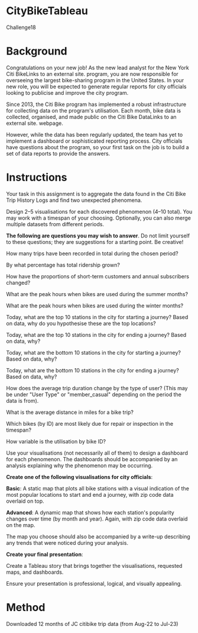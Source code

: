 # CityBikeTableau
Challenge18

# Background
Congratulations on your new job! As the new lead analyst for the New York Citi BikeLinks to an external site. program, you are now responsible for overseeing the largest bike-sharing program in the United States. In your new role, you will be expected to generate regular reports for city officials looking to publicise and improve the city program.

Since 2013, the Citi Bike program has implemented a robust infrastructure for collecting data on the program's utilisation. Each month, bike data is collected, organised, and made public on the Citi Bike DataLinks to an external site. webpage.

However, while the data has been regularly updated, the team has yet to implement a dashboard or sophisticated reporting process. City officials have questions about the program, so your first task on the job is to build a set of data reports to provide the answers.

# Instructions
Your task in this assignment is to aggregate the data found in the Citi Bike Trip History Logs and find two unexpected phenomena.

Design 2–5 visualisations for each discovered phenomenon (4–10 total). You may work with a timespan of your choosing. Optionally, you can also merge multiple datasets from different periods.

**The following are questions you may wish to answer**. Do not limit yourself to these questions; they are suggestions for a starting point. Be creative!

How many trips have been recorded in total during the chosen period?

By what percentage has total ridership grown?

How have the proportions of short-term customers and annual subscribers changed?

What are the peak hours when bikes are used during the summer months?

What are the peak hours when bikes are used during the winter months?

Today, what are the top 10 stations in the city for starting a journey? Based on data, why do you hypothesise these are the top locations?

Today, what are the top 10 stations in the city for ending a journey? Based on data, why?

Today, what are the bottom 10 stations in the city for starting a journey? Based on data, why?

Today, what are the bottom 10 stations in the city for ending a journey? Based on data, why?

How does the average trip duration change by the type of user? (This may be under "User Type" or "member_casual" depending on the period the data is from).

What is the average distance in miles for a bike trip?

Which bikes (by ID) are most likely due for repair or inspection in the timespan?

How variable is the utilisation by bike ID?

Use your visualisations (not necessarily all of them) to design a dashboard for each phenomenon. The dashboards should be accompanied by an analysis explaining why the phenomenon may be occurring.

**Create one of the following visualisations for city officials**:

**Basic**: A static map that plots all bike stations with a visual indication of the most popular locations to start and end a journey, with zip code data overlaid on top.

**Advanced**: A dynamic map that shows how each station's popularity changes over time (by month and year). Again, with zip code data overlaid on the map.

The map you choose should also be accompanied by a write-up describing any trends that were noticed during your analysis.

**Create your final presentation**:

Create a Tableau story that brings together the visualisations, requested maps, and dashboards.

Ensure your presentation is professional, logical, and visually appealing.

# Method
Downloaded 12 months of JC citibike trip data (from Aug-22 to Jul-23)
